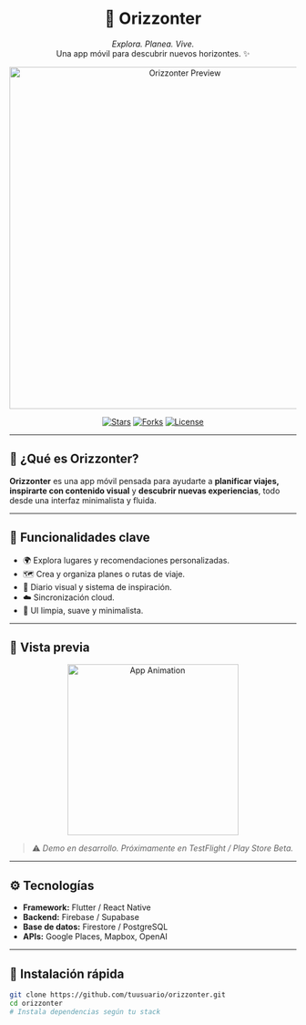 <h1 align="center">🌅 Orizzonter</h1>

<p align="center">
  <em>Explora. Planea. Vive.</em><br/>
  Una app móvil para descubrir nuevos horizontes. ✨
</p>

<p align="center">
  <img src="https://your-gif-url.com/preview.gif" alt="Orizzonter Preview" width="600"/>
</p>

<p align="center">
  <a href="https://github.com/tuusuario/orizzonter"><img src="https://img.shields.io/github/stars/tuusuario/orizzonter?style=flat-square&color=ff69b4" alt="Stars"></a>
  <a href="https://github.com/tuusuario/orizzonter"><img src="https://img.shields.io/github/forks/tuusuario/orizzonter?style=flat-square&color=orange" alt="Forks"></a>
  <a href="https://github.com/tuusuario/orizzonter/blob/main/LICENSE"><img src="https://img.shields.io/badge/license-MIT-blue.svg?style=flat-square" alt="License"></a>
</p>

---

## 🧭 ¿Qué es Orizzonter?

**Orizzonter** es una app móvil pensada para ayudarte a **planificar viajes, inspirarte con contenido visual** y **descubrir nuevas experiencias**, todo desde una interfaz minimalista y fluida.

---

## 🎯 Funcionalidades clave

- 🌍 Explora lugares y recomendaciones personalizadas.
- 🗺️ Crea y organiza planes o rutas de viaje.
- 📸 Diario visual y sistema de inspiración.
- ☁️ Sincronización cloud.
- 🎨 UI limpia, suave y minimalista.

---

## 🧪 Vista previa

<!-- Aquí puedes insertar un GIF animado de la app en acción -->
<p align="center">
  <img src="https://your-gif-url.com/app-animation.gif" alt="App Animation" width="300"/>
</p>

> ⚠️ *Demo en desarrollo. Próximamente en TestFlight / Play Store Beta.*

---

## ⚙️ Tecnologías

- **Framework:** Flutter / React Native  
- **Backend:** Firebase / Supabase  
- **Base de datos:** Firestore / PostgreSQL  
- **APIs:** Google Places, Mapbox, OpenAI

---

## 🚀 Instalación rápida

```bash
git clone https://github.com/tuusuario/orizzonter.git
cd orizzonter
# Instala dependencias según tu stack

